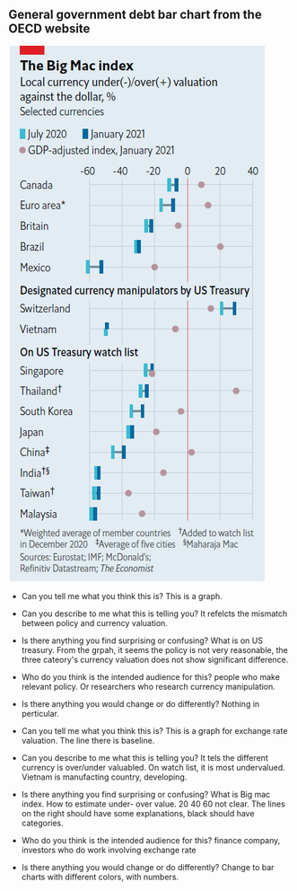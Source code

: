 ## General government debt bar chart from the OECD website

![big_mac_index](big_mac_index.jpg)

- Can you tell me what you think this is?
This is a graph.
- Can you describe to me what this is telling you?
It refelcts the mismatch between policy and currency valuation.
- Is there anything you find surprising or confusing?
What is on US treasury. From the grpah, it seems the policy is not very reasonable, the three cateory's currency valuation does not show significant difference.
- Who do you think is the intended audience for this?
people who make relevant policy. Or researchers who research currency manipulation.
- Is there anything you would change or do differently?
Nothing in perticular.

- Can you tell me what you think this is?
This is a graph for exchange rate valuation. The line there is baseline.
- Can you describe to me what this is telling you?
It tels the different currency is over/under valuabled. On watch list, it is most undervalued. Vietnam is manufacting country, developing. 
- Is there anything you find surprising or confusing?
What is Big mac index. How to estimate under- over value. 20 40 60 not clear. The lines on the right should have some explanations, black should have categories.
- Who do you think is the intended audience for this?
finance company, investors who do work involving exchange rate
- Is there anything you would change or do differently?
Change to bar charts with different colors, with numbers. 
